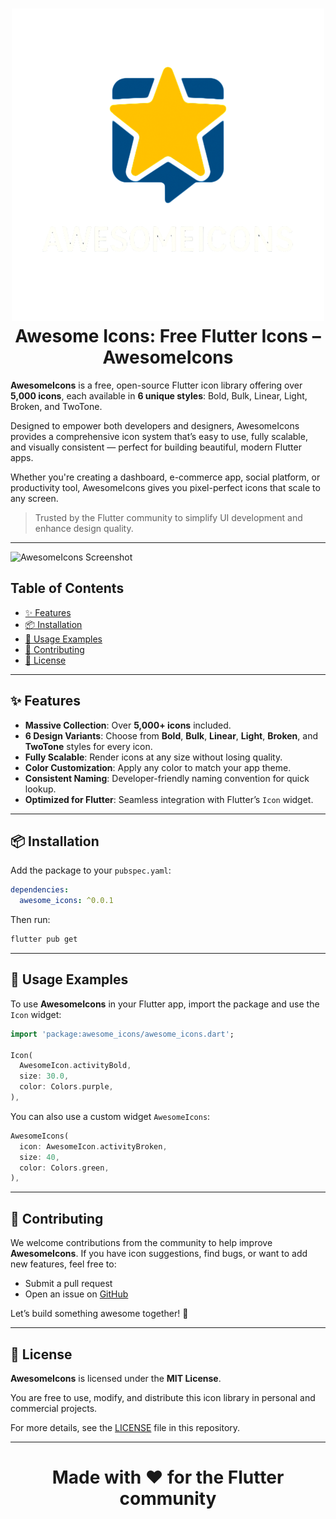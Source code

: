 <div align="center">
  <h1> <Img src ="screenshot/awesomeicons_logo.png" width = 500  alt\> Awesome Icons: Free Flutter Icons – AwesomeIcons</h1>
</div>


**AwesomeIcons** is a free, open-source Flutter icon library offering over **5,000 icons**, each available in **6 unique styles**: Bold, Bulk, Linear, Light, Broken, and TwoTone.

Designed to empower both developers and designers, AwesomeIcons provides a comprehensive icon system that’s easy to use, fully scalable, and visually consistent — perfect for building beautiful, modern Flutter apps.

Whether you're creating a dashboard, e-commerce app, social platform, or productivity tool, AwesomeIcons gives you pixel-perfect icons that scale to any screen.

> Trusted by the Flutter community to simplify UI development and enhance design quality.

---
![AwesomeIcons Screenshot](screenshot/awesome_icons.png)

## Table of Contents

- [✨ Features](#-features)
- [📦 Installation](#-installation)
- [🚀 Usage Examples](#-usage-examples)
- [🤝 Contributing](#-contributing)
- [📝 License](#-license)

---

## ✨ Features

- **Massive Collection**: Over **5,000+ icons** included.
- **6 Design Variants**: Choose from **Bold**, **Bulk**, **Linear**, **Light**, **Broken**, and **TwoTone** styles for every icon.
- **Fully Scalable**: Render icons at any size without losing quality.
- **Color Customization**: Apply any color to match your app theme.
- **Consistent Naming**: Developer-friendly naming convention for quick lookup.
- **Optimized for Flutter**: Seamless integration with Flutter’s `Icon` widget.

---

## 📦 Installation

Add the package to your `pubspec.yaml`:

```yaml
dependencies:
  awesome_icons: ^0.0.1
```

Then run:

```bash
flutter pub get
```

---

## 🚀 Usage Examples

To use **AwesomeIcons** in your Flutter app, import the package and use the `Icon` widget:

```dart
import 'package:awesome_icons/awesome_icons.dart';

Icon(
  AwesomeIcon.activityBold,
  size: 30.0,
  color: Colors.purple,
),
```

You can also use a custom widget `AwesomeIcons`:

```dart
AwesomeIcons(
  icon: AwesomeIcon.activityBroken,
  size: 40,
  color: Colors.green,
),

```


---

## 🤝 Contributing

We welcome contributions from the community to help improve **AwesomeIcons**. If you have icon suggestions, find bugs, or want to add new features, feel free to:

- Submit a pull request
- Open an issue on [GitHub](https://github.com/your-username/awesome_icons)

Let’s build something awesome together! 🚀

---

## 📝 License

**AwesomeIcons** is licensed under the **MIT License**.

You are free to use, modify, and distribute this icon library in personal and commercial projects.

For more details, see the [LICENSE](LICENSE) file in this repository.

---

<div align="center">
  <h1>Made with ❤️ for the Flutter community</h1>
</div>
